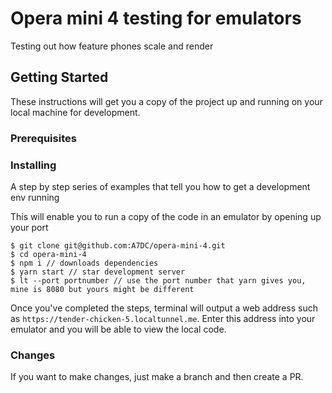 # Opera mini 4 testing for emulators 

Testing out how feature phones scale and render 

## Getting Started

These instructions will get you a copy of the project up and running on your local machine for development. 
### Prerequisites


### Installing

A step by step series of examples that tell you how to get a development env running

This will enable you to run a copy of the code in an emulator by opening up your port

```
$ git clone git@github.com:A7DC/opera-mini-4.git
$ cd opera-mini-4
$ npm i // downloads dependencies 
$ yarn start // star development server 
$ lt --port portnumber // use the port number that yarn gives you, mine is 8080 but yours might be different
```

Once you've completed the steps, terminal will output a web address such as `https://tender-chicken-5.localtunnel.me`. Enter this address into your emulator and you will be able to view the local code.

### Changes 

If you want to make changes, just make a branch and then create a PR.